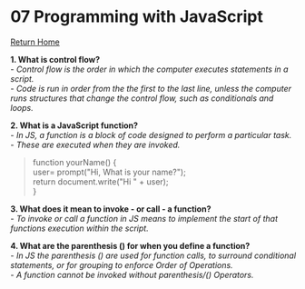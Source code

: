 # 07 Programming with JavaScript

[Return Home](https://rachaelh25.github.io/reading-notes/)

**1. What is control flow?**  
    - *Control flow is the order in which the computer executes statements in a script.*  
    - *Code is run in order from the the first to the last line, unless the computer runs structures that change the control flow, such as conditionals and loops.*

**2. What is a JavaScript function?**  
    - *In JS, a function is a block of code designed to perform a particular task.*  
    - *These are executed when they are invoked.*
> function yourName() {  
        user= prompt("Hi, What is your name?");  
    return document.write("Hi " + user);  
}

**3. What does it mean to invoke - or call - a function?**  
    - *To invoke or call a function in JS means to implement the start of that functions execution within the script.*
  
**4. What are the parenthesis () for when you define a function?**  
    - *In JS the parenthesis () are used for function calls, to surround conditional statements, or for grouping to enforce Order of Operations.*  
    - *A function cannot be invoked without parenthesis/() Operators.*  
